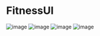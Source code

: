 # FitnessUI

 ![image](https://github.com/asilarslan/FitnessUI/blob/main/Screenshots/Screenshot-1.png?raw=true) 
 ![image](https://github.com/asilarslan/FitnessUI/blob/main/Screenshots/Screenshot-2.png?raw=true) 
 ![image](https://github.com/asilarslan/FitnessUI/blob/main/Screenshots/Screenshot-3.png?raw=true) 
 ![image](https://github.com/asilarslan/FitnessUI/blob/main/Screenshots/Screenshot-4.png?raw=true) 
 
 

 
